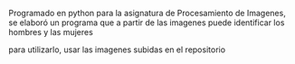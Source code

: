 Programado en python para la asignatura de Procesamiento de Imagenes, se elaboró un programa que a partir de las imagenes puede identificar los hombres y las mujeres

para utilizarlo, usar las imagenes subidas en el repositorio
